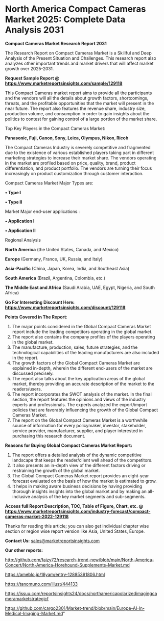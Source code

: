# North America Compact Cameras Market 2025: Complete Data Analysis 2031

<strong>Compact Cameras Market Research Report 2031</strong>

The Research Report on Compact Cameras Market is a Skillful and Deep Analysis of the Present Situation and Challenges. This research report also analyzes other important trends and market drivers that will affect market growth over 2025-2031.

<strong>Request Sample Report @ <a href=https://www.marketreportsinsights.com/sample/129118>https://www.marketreportsinsights.com/sample/129118</a></strong>

This Compact Cameras market report aims to provide all the participants and the vendors will all the details about growth factors, shortcomings, threats, and the profitable opportunities that the market will present in the near future. The report also features the revenue share, industry size, production volume, and consumption in order to gain insights about the politics to contest for gaining control of a large portion of the market share.

Top Key Players in the Compact Cameras Market:

<strong>Panasonic, Fuji, Canon, Sony, Leica, Olympus, Nikon, Ricoh</strong>

The Compact Cameras Industry is severely competitive and fragmented due to the existence of various established players taking part in different marketing strategies to increase their market share. The vendors operating in the market are profiled based on price, quality, brand, product differentiation, and product portfolio. The vendors are turning their focus increasingly on product customization through customer interaction.

Compact Cameras Market Major Types are:

<strong>• Type I

• Type II</strong>

Market Major end-user applications :

<strong>• Application I

• Application II</strong>

Regional Analysis

</u><strong><b>North America</b></strong> (the United States, Canada, and Mexico)

<strong><b>Europe </b></strong>(Germany, France, UK, Russia, and Italy)

<strong><b>Asia-Pacific</b></strong> (China, Japan, Korea, India, and Southeast Asia)

<strong><b>South America</b></strong> (Brazil, Argentina, Colombia, etc.)

<strong><b>The Middle East and Africa</b></strong> (Saudi Arabia, UAE, Egypt, Nigeria, and South Africa)

<strong>Go For Interesting Discount Here: <a href=https://www.marketreportsinsights.com/discount/129118>https://www.marketreportsinsights.com/discount/129118</a></strong>

<strong>Points Covered in The Report:</strong>
<ol>
  <li>The major points considered in the Global Compact Cameras Market report include the leading competitors operating in the global market.</li>
  <li>The report also contains the company profiles of the players operating in the global market.</li>
  <li>The manufacture, production, sales, future strategies, and the technological capabilities of the leading manufacturers are also included in the report.</li>
  <li>The growth factors of the Global Compact Cameras Market are explained in-depth, wherein the different end-users of the market are discussed precisely.</li>
  <li>The report also talks about the key application areas of the global market, thereby providing an accurate description of the market to the readers/users.</li>
  <li>The report incorporates the SWOT analysis of the market. In the final section, the report features the opinions and views of the industry experts and professionals. The experts analyzed the export/import policies that are favorably influencing the growth of the Global Compact Cameras Market.</li>
  <li>The report on the Global Compact Cameras Market is a worthwhile source of information for every policymaker, investor, stakeholder, service provider, manufacturer, supplier, and player interested in purchasing this research document.</li>
</ol>
<strong>Reasons for Buying Global Compact Cameras Market Report:</strong>

<ol>
  <li>The report offers a detailed analysis of the dynamic competitive landscape that keeps the reader/client well ahead of the competitors.</li>
  <li>It also presents an in-depth view of the different factors driving or restraining the growth of the global market.</li>
  <li>The Global Compact Cameras Market report provides an eight-year forecast evaluated on the basis of how the market is estimated to grow.</li>
  <li>It helps in making aware business decisions by having providing thorough insights insights into the global market and by making an all-inclusive analysis of the key market segments and sub-segments.</li>
</ol>
<strong>Access full Report Description, TOC, Table of Figure, Chart, etc. @ <a href=https://www.marketreportsinsights.com/industry-forecast/compact-cameras-market-2022-129118>https://www.marketreportsinsights.com/industry-forecast/compact-cameras-market-2022-129118</a></strong>


Thanks for reading this article; you can also get individual chapter wise section or region wise report version like Asia, United States, Europe.

<strong>Contact Us:</strong>
sales@marketreportsinsights.com

<strong>Our other reports:</strong>

<a href=http://github.com/faizy72/research-trend-new/blob/main/North-America-Concert/North-America-Horehound-Supplements-Market.md>http://github.com/faizy72/research-trend-new/blob/main/North-America-Concert/North-America-Horehound-Supplements-Market.md</a>

<a href=https://ameblo.jp/18yam/entry-12885391806.html>https://ameblo.jp/18yam/entry-12885391806.html</a>

<a href=https://tanomuno.com/illust/444133>https://tanomuno.com/illust/444133</a>

<a href=https://issuu.com/reportsinsights24/docs/northamericapolarizedimagingcameramarketstrategicf>https://issuu.com/reportsinsights24/docs/northamericapolarizedimagingcameramarketstrategicf</a>

<a href=https://github.com/cargo2301/Market-trend/blob/main/Europe-AI-In-Medical-Imaging-Market.md>https://github.com/cargo2301/Market-trend/blob/main/Europe-AI-In-Medical-Imaging-Market.md</a>"

